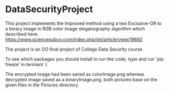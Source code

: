 # DataSecurityProject

This project implements the Improved method using a two Exclusive-OR to a binary image in RGB color image steganography algorithm 
which described here: https://www.sciencepubco.com/index.php/ijet/article/view/19692

The project is an OO final project of College Data Security course

To see which packages you should install to run the code, type and run 'pip freeze' in termianl :)

The encrypted image had been saved as colorImage.png whereas decrypted image saved as a binaryImage.png, both pictures base on the given files in the Pictures directory.

